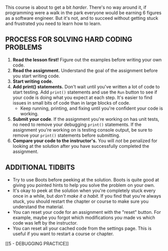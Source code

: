 This course is about to get a bit _harder_. There's no way around it, if programming were a walk in the park everyone would be earning 6 figures as a software engineer. But it's not, and to succeed without getting stuck and frustrated you need to learn how to learn.

## PROCESS FOR SOLVING HARD CODING PROBLEMS

1. **Read the lesson first!** Figure out the examples before writing your own code.
2. **Read the assignment.** Understand the goal of the assignment before you start writing code.
3. **Start writing code.**
4. **Add print() statements.** Don't wait until you've written a lot of code to start testing. Add `print()` statements and use the `Run` button to see if your code is doing what you expect at each step. It's easier to find issues in small bits of code than in large blocks of code.
    - Keep running, printing, and fixing until you're confident your code is working.
5. **Submit your code**. If the assignment you're working on has unit tests, no need to remove your debugging `print()` statements. If the assignment you're working on is testing console output, be sure to remove your `print()` statements before submitting.
6. **Compare your code to the instructor's.** You will _not_ be penalized for looking at the solution after you have successfully completed the assignment.

## ADDITIONAL TIDBITS

- Try to use Boots before peeking at the solution. Boots is quite good at giving you pointed hints to help you solve the problem on your own.
- It's okay to peek at the solution when you're completely stuck every once in a while, but _don't make it a habit_. If you find that you're always stuck, you should restart the chapter or course to make sure you understand the material.
- You can reset your code for an assignment with the "reset" button. For example, maybe you forgot which modifications _you_ made vs which code was left by the instructor.
- You can reset all your cached code from the settings page. This is useful if you want to restart a course or chapter.

[[5 - DEBUGGING PRACTICE]]